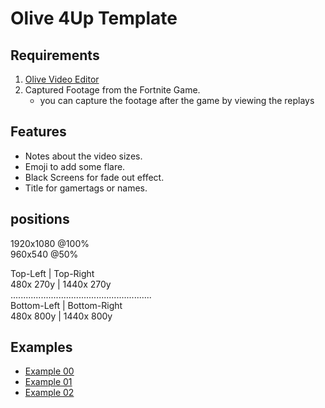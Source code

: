 # Olive 4Up Template

## Requirements
1. [Olive Video Editor](https://www.olivevideoeditor.org/)  
2. Captured Footage from the Fortnite Game.
    * you can capture the footage after the game by viewing the replays

## Features
* Notes about the video sizes.
* Emoji to add some flare.
* Black Screens for fade out effect.
* Title for gamertags or names. 

## positions
1920x1080 @100%  
960x540 @50%  
  
Top-Left  | Top-Right  
480x 270y | 1440x 270y  
........................................................  
Bottom-Left | Bottom-Right  
480x 800y   | 1440x 800y  



## Examples
* [Example 00](https://www.youtube.com/watch?v=B8vfM_2_Eog)  
* [Example 01](https://youtu.be/dl_Lsx_KKMA)  
* [Example 02](https://youtu.be/HjOIDVWves0)  

